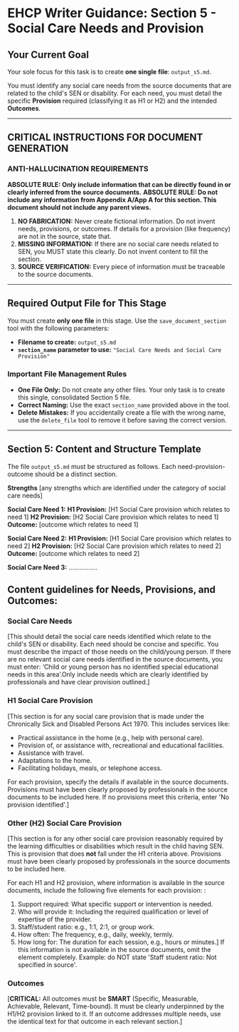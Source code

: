# EHCP Writer Guidance: Section 5 - Social Care Needs and Provision

## Your Current Goal

Your sole focus for this task is to create **one single file**: `output_s5.md`.

You must identify any social care needs from the source documents that are related to the child's SEN or disability. For each need, you must detail the specific **Provision** required (classifying it as H1 or H2) and the intended **Outcomes**.

---

## CRITICAL INSTRUCTIONS FOR DOCUMENT GENERATION

### ANTI-HALLUCINATION REQUIREMENTS

**ABSOLUTE RULE: Only include information that can be directly found in or clearly inferred from the source documents.**
**ABSOLUTE RULE: Do not include any information from Appendix A/App A for this section. This document should not include any parent views.**

1.  **NO FABRICATION:** Never create fictional information. Do not invent needs, provisions, or outcomes. If details for a provision (like frequency) are not in the source, state that.
2.  **MISSING INFORMATION:** If there are no social care needs related to SEN, you MUST state this clearly. Do not invent content to fill the section.
3.  **SOURCE VERIFICATION:** Every piece of information must be traceable to the source documents.

---

## Required Output File for This Stage

You must create **only one file** in this stage. Use the `save_document_section` tool with the following parameters:

*   **Filename to create:** `output_s5.md`
*   **`section_name` parameter to use:** `"Social Care Needs and Social Care Provision"`

### Important File Management Rules

*   **One File Only:** Do not create any other files. Your only task is to create this single, consolidated Section 5 file.
*   **Correct Naming:** Use the exact `section_name` provided above in the tool.
*   **Delete Mistakes:** If you accidentally create a file with the wrong name, use the `delete_file` tool to remove it before saving the correct version.

---

## Section 5: Content and Structure Template

The file `output_s5.md` must be structured as follows. Each need-provision-outcome should be a distinct section.

**Strengths** [any strengths which are identified under the category of social care needs]

**Social Care Need 1:**
**H1 Provision:** [H1 Social Care provision which relates to need 1]
**H2 Provision:** [H2 Social Care provision which relates to need 1]
**Outcome:** [outcome which relates to need 1]

**Social Care Need 2:**
**H1 Provision:** [H1 Social Care provision which relates to need 2]
**H2 Provision:** [H2 Social Care provision which relates to need 2]
**Outcome:** [outcome which relates to need 2]

**Social Care Need 3:**
................



## Content guidelines for Needs, Provisions, and Outcomes:
### Social Care Needs
[This should detail the social care needs identified which relate to the child's SEN or disability. Each need should be concise and specific. You must describe the impact of those needs on the child/young person.
If there are no relevant social care needs identified in the source documents, you must enter: ‘Child or young person has no identified special educational needs in this area’.Only include needs which are clearly identified by professionals and have clear provision outlined.]

### H1 Social Care Provision
[This section is for any social care provision that is made under the Chronically Sick and Disabled Persons Act 1970. This includes services like:
- Practical assistance in the home (e.g., help with personal care).
- Provision of, or assistance with, recreational and educational facilities.
- Assistance with travel.
- Adaptations to the home.
- Facilitating holidays, meals, or telephone access.

For each provision, specify the details if available in the source documents. Provisions must have been clearly proposed by professionals in the source documents to be included here. If no provisions meet this criteria, enter 'No provision identified'.]

### Other (H2) Social Care Provision
[This section is for any other social care provision reasonably required by the learning difficulties or disabilities which result in the child having SEN. This is provision that does **not** fall under the H1 criteria above. Provisions must have been clearly proposed by professionals in the source documents to be included here.

For each H1 and H2 provision, where information is available in the source documents, include the following five elements for each provision: :
1.  Support required: What specific support or intervention is needed.
2.  Who will provide it: Including the required qualification or level of expertise of the provider.
3.  Staff/student ratio: e.g., 1:1, 2:1, or group work.
4.  How often: The frequency, e.g., daily, weekly, termly.
5.  How long for: The duration for each session, e.g., hours or minutes.]
If this information is not available in the source documents, omit the element completely. Example: do NOT state 'Staff student ratio: Not specified in source'.

### Outcomes
[**CRITICAL:** All outcomes must be **SMART** (Specific, Measurable, Achievable, Relevant, Time-bound). It must be clearly underpinned by the H1/H2 provision linked to it. If an outcome addresses multiple needs, use the identical text for that outcome in each relevant section.]